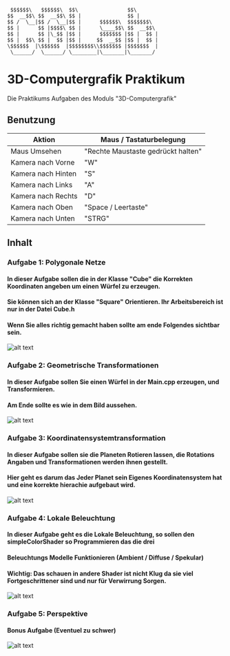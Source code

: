 ```
 $$$$$$\   $$$$$$\  $$\                $$\
$$  __$$\ $$  __$$\ $$ |               $$ |
$$ /  \__|$$ /  \__|$$ |      $$$$$$\  $$$$$$$\
$$ |      $$ |$$$$\ $$ |      \____$$\ $$  __$$\
$$ |      $$ |\_$$ |$$ |      $$$$$$$ |$$ |  $$ |
$$ |  $$\ $$ |  $$ |$$ |     $$  __$$ |$$ |  $$ |
\$$$$$$  |\$$$$$$  |$$$$$$$$\\$$$$$$$ |$$$$$$$  |
 \______/  \______/ \________|\_______|\_______/ 
```

 
 
 # 3D-Computergrafik Praktikum

 Die Praktikums Aufgaben des Moduls "3D-Computergrafik"

 ## Benutzung

| Aktion | Maus / Tastaturbelegung |
| ------ | ------ |
| Maus Umsehen | "Rechte Maustaste gedrückt halten" |
| Kamera nach Vorne | "W" |
| Kamera nach Hinten | "S" |
| Kamera nach Links | "A" |
| Kamera nach Rechts | "D" |
| Kamera nach Oben | "Space / Leertaste" |
| Kamera nach Unten | "STRG" |



 ## Inhalt
 ### Aufgabe 1: Polygonale Netze<br>
 #### In dieser Aufgabe sollen die in der Klasse "Cube" die Korrekten Koordinaten angeben um einen Würfel zu erzeugen.
 #### Sie können sich an der Klasse "Square" Orientieren. Ihr Arbeitsbereich ist nur in der Datei Cube.h
 #### Wenn Sie alles richtig gemacht haben sollte am ende Folgendes sichtbar sein.
 ![alt text](https://i.gyazo.com/c6bf469ce6f231d44f9e13b82bdb544a.png)
 ### Aufgabe 2: Geometrische Transformationen<br>
 #### In dieser Aufgabe sollen Sie einen Würfel in der Main.cpp erzeugen, und Transformieren.
 #### Am Ende sollte es wie in dem Bild aussehen.
 ![alt text](https://i.gyazo.com/4b83764f5006e96ab76f46c72a1b68fb.png)
 ### Aufgabe 3: Koordinatensystemtransformation<br>
 #### In dieser Aufgabe sollen sie die Planeten Rotieren lassen, die Rotations Angaben und Transformationen werden ihnen gestellt.
 #### Hier geht es darum das Jeder Planet sein Eigenes Koordinatensystem hat und eine korrekte hierachie aufgebaut wird.
 ![alt text](https://i.gyazo.com/6b2820d14d379184c289101833faf9c1.png)
 ### Aufgabe 4: Lokale Beleuchtung<br>
 #### In dieser Aufgabe geht es die Lokale Beleuchtung, so sollen den simpleColorShader so Programmieren das die drei
 #### Beleuchtungs Modelle Funktionieren (Ambient / Diffuse / Spekular)
 #### Wichtig: Das schauen in andere Shader ist nicht Klug da sie viel Fortgeschrittener sind und nur für Verwirrung Sorgen.
 ![alt text](https://i.gyazo.com/e14967a824b993638444ef932230d694.png)
 ### Aufgabe 5: Perspektive<br>
 #### Bonus Aufgabe (Eventuel zu schwer)
 ![alt text](https://i.gyazo.com/12fa8fabd565737cdde50dc5d5bb8255.png)

 

